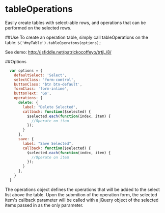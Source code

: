 tableOperations
=======================
Easily create tables with select-able rows, and operations that can be performed on the selected rows.

##Use
To create an operation table, simply call tableOperations on the table:
<code>$('#myTable').tableOperatons(options);</code>

See demo: http://jsfiddle.net/patrickocoffeyo/trtjL/8/

##Options
```javascript
  var options = {
    defaultSelect: 'Select',
    selectClass: 'form-control',
    buttonClass: 'btn btn-default',
    formClass: 'form-inline',
    buttonText: 'Go',
    operations: {
      delete: {
        label: "Delete Selected",
        callback: function($selected) {
          $selected.each(function(index, item) {
            //Operate on item
          });
        }
      },
      save: {
        label: "Save Selected",
        callback: function($selected) {
          $selected.each(function(index, item) {
            //Operate on item
          });
        }
      },
    }
  }
```

The operations object defines the operations that will be added to the select list above the table. Upon the submition of the operation form, the selected item's callback parameter will be called with a jQuery object of the selected items passed in as the only parameter.
